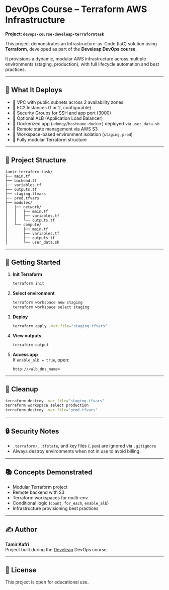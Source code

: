# DevOps Course – Terraform AWS Infrastructure  
**Project: `devops-course-develeap-terraformtask`**

This project demonstrates an Infrastructure-as-Code (IaC) solution using **Terraform**, developed as part of the **Develeap DevOps course**.

It provisions a dynamic, modular AWS infrastructure across multiple environments (staging, production), with full lifecycle automation and best practices.

---

## 🔧 What It Deploys

- 🔹 VPC with public subnets across 2 availability zones
- 🔹 EC2 Instances (1 or 2, configurable)
- 🔹 Security Groups for SSH and app port (3000)
- 🔹 Optional ALB (Application Load Balancer)
- 🔹 Dockerized app (`adongy/hostname-docker`) deployed via `user_data.sh`
- 🔹 Remote state management via AWS S3
- 🔹 Workspace-based environment isolation (`staging`, `prod`)
- 🔹 Fully modular Terraform structure

---

## 📁 Project Structure

```
tamir-terraform-task/
├── main.tf
├── backend.tf
├── variables.tf
├── outputs.tf
├── staging.tfvars
├── prod.tfvars
├── modules/
│   ├── network/
│   │   ├── main.tf
│   │   ├── variables.tf
│   │   └── outputs.tf
│   └── compute/
│       ├── main.tf
│       ├── variables.tf
│       ├── outputs.tf
│       └── user_data.sh
```

---

## 🚀 Getting Started

1. **Init Terraform**
   ```bash
   terraform init
   ```

2. **Select environment**
   ```bash
   terraform workspace new staging
   terraform workspace select staging
   ```

3. **Deploy**
   ```bash
   terraform apply -var-file="staging.tfvars"
   ```

4. **View outputs**
   ```bash
   terraform output
   ```

5. **Access app**  
   If `enable_alb = true`, open:
   ```
   http://<alb_dns_name>
   ```

---

## 🧹 Cleanup

```bash
terraform destroy -var-file="staging.tfvars"
terraform workspace select production
terraform destroy -var-file="prod.tfvars"
```

---

## 🔒 Security Notes

- `.terraform/`, `.tfstate`, and key files (`.pem`) are ignored via `.gitignore`
- Always destroy environments when not in use to avoid billing

---

## 📚 Concepts Demonstrated

- Modular Terraform project
- Remote backend with S3
- Terraform workspaces for multi-env
- Conditional logic (`count`, `for_each`, `enable_alb`)
- Infrastructure provisioning best practices

---

## ✍️ Author

**Tamir Kafri**  
Project built during the [Develeap](https://develeap.com/) DevOps course.

---

## 📄 License

This project is open for educational use.
